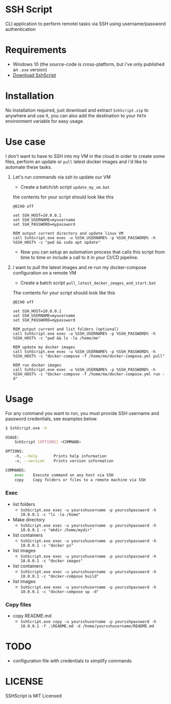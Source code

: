 # SSH Script
CLI application to perform remotel tasks via SSH using username/password authentication

# Requirements

- Windows 10 (the source-code is cross-platform, but i've only published an `.exe` version)
- [Download SshScript](https://github.com/gabrielfreire/SshScript/raw/master/dist/SshScript.zip)

# Installation

No installation required, just download and extract `SshScript.zip` to anywhere and use it, you can also add the destination to your `PATH` environment variable
for easy usage.

# Use case
I don't want to have to SSH into my VM in the cloud in order to create some files, perform an update or `pull` latest docker images and
i'd like to automate these tasks.

1. Let's run commands via ssh to update our VM
	- Create a batch/sh script `update_my_vm.bat`

	the contents for your script should look like this
	```batch
	@ECHO off

	set SSH_HOST=10.0.0.1
	set SSH_USERNAME=myusername
	set SSH_PASSWORD=mypassword

	REM output current directory and update linux VM
	call SshScript.exe exec -u %SSH_USERNAME% -p %SSH_PASSWORD% -h %SSH_HOST% -c "pwd && sudo apt update"
	```

	- Now you can setup an automation process that calls this script from time to time or include a call to it in your CI/CD pipeline.

2. I want to pull the latest images and re-run my docker-compose configuration on a remote VM
	- Create a batch script `pull_latest_docker_images_and_start.bat`

	The contents for your script should look like this
	```batch
	@ECHO off

	set SSH_HOST=10.0.0.1
	set SSH_USERNAME=myusername
	set SSH_PASSWORD=mypassword

	REM putput current and list folders (optional)
	call SshScript.exe exec -u %SSH_USERNAME% -p %SSH_PASSWORD% -h %SSH_HOST% -c "pwd && ls -la /home/me"

	REM update my docker images
	call SshScript.exe exec -u %SSH_USERNAME% -p %SSH_PASSWORD% -h %SSH_HOST% -c "docker-compose -f /home/me/docker-compose.yml pull"

	REM run docker images
	call SshScript.exe exec -u %SSH_USERNAME% -p %SSH_PASSWORD% -h %SSH_HOST% -c "docker-compose -f /home/me/docker-compose.yml run -d"

	```

# Usage

For any command you want to run, you must provide SSH username and password credentials, see examples below.

```bash
$ SshScript.exe -h

USAGE:
    SshScript [OPTIONS] <COMMAND>

OPTIONS:
    -h, --help       Prints help information
    -v, --version    Prints version information

COMMANDS:
    exec    Execute command on any host via SSH
    copy    Copy folders or files to a remote machine via SSH
```

### Exec

- list folders
	- `SshScript.exe exec -u yoursshusername -p yoursshpassword -h 10.0.0.1 -c "ls -la /home"`
- Make directory
	- `SshScript.exe exec -u yoursshusername -p yoursshpassword -h 10.0.0.1 -c "mkdir /home/mydir"`
- list containers
	- `SshScript.exe exec -u yoursshusername -p yoursshpassword -h 10.0.0.1 -c "docker ps"`
- list images
	- `SshScript.exe exec -u yoursshusername -p yoursshpassword -h 10.0.0.1 -c "docker images"`
- list containers
	- `SshScript.exe exec -u yoursshusername -p yoursshpassword -h 10.0.0.1 -c "docker-compose build"`
- list images
	- `SshScript.exe exec -u yoursshusername -p yoursshpassword -h 10.0.0.1 -c "docker-compose up -d"`

### Copy files

- copy README.md
	- `SshScript.exe copy -u yoursshusername -p yoursshpassword -h 10.0.0.1 -f .\README.md -d /home/yoursshusername/README.md`
	
# TODO
- configuration file with credentials to simplify commands

# LICENSE
SSHScript is MIT Licensed